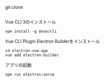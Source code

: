 git clone
```

```

Vue CLI 3のインストール
```
npm install -g @vue/cli
```

Vue CLI Plugin Electron Builderをインストール
```
cd electron-vue-app
vue add electron-builder
```

アプリの起動
```
npm run electron:serve
```
